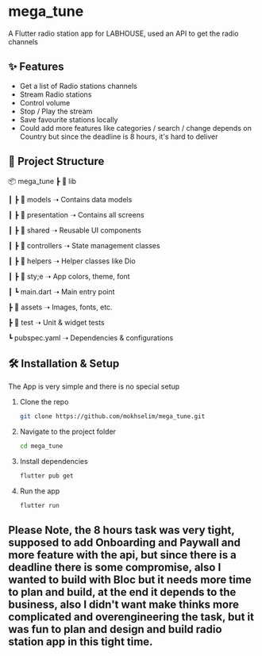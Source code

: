 # mega_tune

A Flutter radio station app for LABHOUSE, used an API to get the radio channels

## ✨ Features

- Get a list of Radio stations channels
- Stream Radio stations
- Control volume
- Stop / Play the stream
- Save favourite stations locally
- Could add more features like categories / search / change depends on Country but since the
  deadline is 8 hours, it's hard to deliver

## 📂 Project Structure

📦 mega_tune
┣ 📂 lib

┃ ┣ 📂 models ➝ Contains data models

┃ ┣ 📂 presentation ➝ Contains all screens

┃ ┣ 📂 shared ➝ Reusable UI components

┃ ┣ 📂 controllers ➝ State management classes

┃ ┣ 📂 helpers ➝ Helper classes like Dio

┃ ┣ 📂 sty;e ➝ App colors, theme, font

┃ ┗ main.dart ➝ Main entry point

┣ 📂 assets ➝ Images, fonts, etc.

┣ 📂 test ➝ Unit & widget tests

┗ pubspec.yaml ➝ Dependencies & configurations

## 🛠 Installation & Setup

The App is very simple and there is no special setup

1. Clone the repo
   ```sh
   git clone https://github.com/mokhselim/mega_tune.git
   ```
2. Navigate to the project folder
   ```sh
   cd mega_tune
   ```
3. Install dependencies
   ```sh
   flutter pub get
   ```
4. Run the app
   ```sh
   flutter run
   ```

## Please Note, the 8 hours task was very tight, supposed to add Onboarding and Paywall and more feature with the api, but since there is a deadline there is some compromise, also I wanted to build with Bloc but it needs more time to plan and build, at the end it depends to the business, also I didn't want make thinks more complicated and overengineering the task, but it was fun to plan and design and build radio station app in this tight time.  
